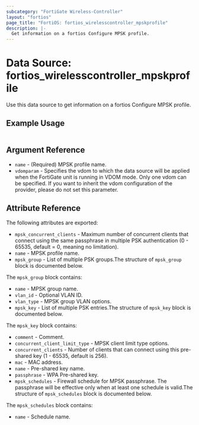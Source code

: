 ```yaml
---
subcategory: "FortiGate Wireless-Controller"
layout: "fortios"
page_title: "FortiOS: fortios_wirelesscontroller_mpskprofile"
description: |-
  Get information on a fortios Configure MPSK profile.
---
```


# Data Source: fortios_wirelesscontroller_mpskprofile
Use this data source to get information on a fortios Configure MPSK profile.


## Example Usage

```hcl

```

## Argument Reference

* `name` - (Required) MPSK profile name.
* `vdomparam` - Specifies the vdom to which the data source will be applied when the FortiGate unit is running in VDOM mode. Only one vdom can be specified. If you want to inherit the vdom configuration of the provider, please do not set this parameter.

## Attribute Reference

The following attributes are exported:

* `mpsk_concurrent_clients` - Maximum number of concurrent clients that connect using the same passphrase in multiple PSK authentication (0 - 65535, default = 0, meaning no limitation).
* `name` - MPSK profile name.
* `mpsk_group` - List of multiple PSK groups.The structure of `mpsk_group` block is documented below.

The `mpsk_group` block contains:

* `name` - MPSK group name.
* `vlan_id` - Optional VLAN ID.
* `vlan_type` - MPSK group VLAN options.
* `mpsk_key` - List of multiple PSK entries.The structure of `mpsk_key` block is documented below.

The `mpsk_key` block contains:

* `comment` - Comment.
* `concurrent_client_limit_type` - MPSK client limit type options.
* `concurrent_clients` - Number of clients that can connect using this pre-shared key (1 - 65535, default is 256).
* `mac` - MAC address.
* `name` - Pre-shared key name.
* `passphrase` - WPA Pre-shared key.
* `mpsk_schedules` - Firewall schedule for MPSK passphrase. The passphrase will be effective only when at least one schedule is valid.The structure of `mpsk_schedules` block is documented below.

The `mpsk_schedules` block contains:

* `name` - Schedule name.
